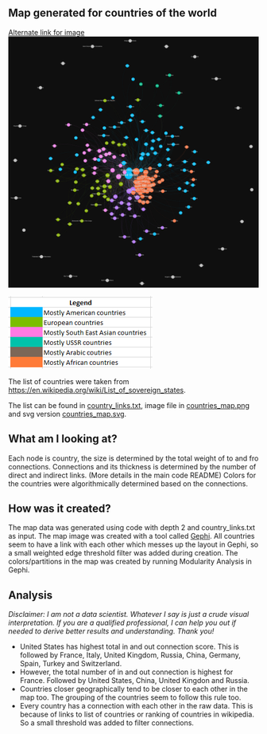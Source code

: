 ## Map generated for countries of the world

[Alternate link for image](https://postimg.cc/ftQCyrf0)
![Countries Map](countries_map.png)

![countries_legend.png](countries_legend.png)

The list of countries were taken from https://en.wikipedia.org/wiki/List_of_sovereign_states.

The list can be found in [country_links.txt](country_links.txt), image file in [countries_map.png](countries_map.png) and svg version [countries_map.svg](countries_map.svg).

## What am I looking at?
Each node is country, the size is determined by the total weight of to and fro connections.
Connections and its thickness is determined by the number of direct and indirect links. (More details in the main code README)
Colors for the countries were algorithmically determined based on the connections.

## How was it created?
The map data was generated using code with depth 2 and country_links.txt as input. The map image was created with a tool called [Gephi](https://gephi.org/).
All countries seem to have a link with each other which messes up the layout in Gephi, so a small weighted edge threshold filter was added during creation.
The colors/partitions in the map was created by running Modularity Analysis in Gephi.

## Analysis
_Disclaimer: I am not a data scientist. Whatever I say is just a crude visual interpretation. If you are a qualified professional, I can help you out if needed to derive better results and understanding. Thank you!_

- United States has highest total in and out connection score. This is followed by France, Italy, United Kingdom, Russia, China, Germany, Spain, Turkey and Switzerland.
- However, the total number of in and out connection is highest for France. Followed by United States, China, United Kingdon and Russia.
- Countries closer geographically tend to be closer to each other in the map too. The grouping of the countries seem to follow this rule too.
- Every country has a connection with each other in the raw data. This is because of links to list of countries or ranking of countries in wikipedia. So a small threshold was added to filter connections.
